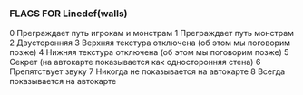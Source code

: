 ### FLAGS FOR Linedef(walls)
0	Преграждает путь игрокам и монстрам
1	Преграждает путь монстрам
2	Двусторонняя
3	Верхняя текстура отключена (об этом мы поговорим позже)
4	Нижняя текстура отключена (об этом мы поговорим позже)
5	Секрет (на автокарте показывается как односторонняя стена)
6	Препятствует звуку
7	Никогда не показывается на автокарте
8	Всегда показывается на автокарте